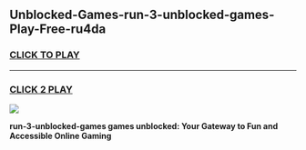 
## Unblocked-Games-run-3-unblocked-games-Play-Free-ru4da
<h3>
<a href="https://premium76.site?title=run-3-unblocked-games&ref=10A">CLICK TO PLAY</a></h3>
<hr>

<h3>
<a href="https://premium76.site?title=run-3-unblocked-games&ref=10A">CLICK 2 PLAY</a>
  
</h3>

<a href="https://premium76.site?title=run-3-unblocked-games&ref=10A"><img src="https://clearcache.store/games.png"></a>


**run-3-unblocked-games games unblocked: Your Gateway to Fun and Accessible Online Gaming**
